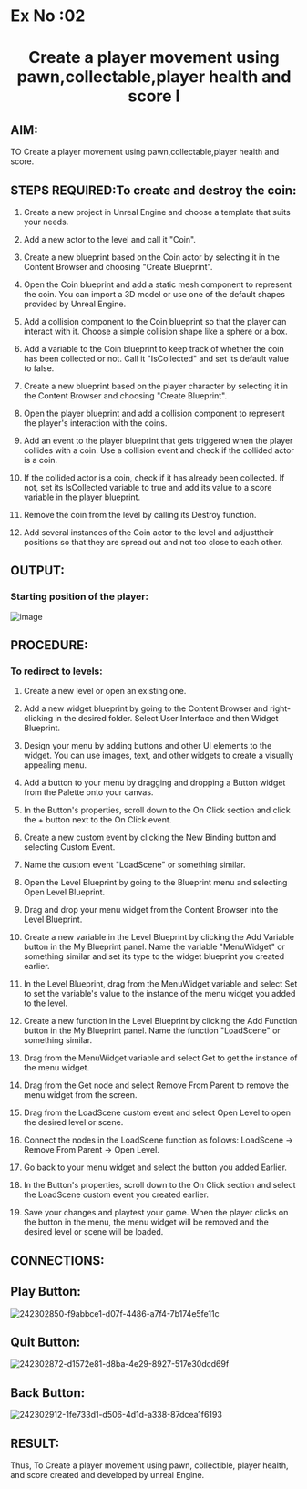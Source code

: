 # Ex No :02

# <p align="center"> Create a player movement using pawn,collectable,player health and score l</p>

## AIM:
TO Create a player movement using pawn,collectable,player health and score.

## STEPS REQUIRED:To create and destroy the coin:
  1. Create a new project in Unreal Engine and choose a template that suits your needs.

  2. Add a new actor to the level and call it "Coin".

  3. Create a new blueprint based on the Coin actor by selecting it in the Content Browser and choosing "Create Blueprint".

  4. Open the Coin blueprint and add a static mesh component to represent the coin. You can import a 3D model or use one of the default shapes provided by Unreal Engine.

  5. Add a collision component to the Coin blueprint so that the player can interact with it. Choose a simple collision shape like a sphere or a box.

  6. Add a variable to the Coin blueprint to keep track of whether the coin has been collected or not. Call it "IsCollected" and set its default value to false.

  7. Create a new blueprint based on the player character by selecting it in the Content Browser and choosing "Create Blueprint".

  8. Open the player blueprint and add a collision component to represent the player's interaction with the coins.

  9. Add an event to the player blueprint that gets triggered when the player collides with a coin. Use a collision event and check if the collided actor is a coin.

  10. If the collided actor is a coin, check if it has already been collected. If not, set its IsCollected variable to true and add its value to a score variable in the player blueprint.

  11. Remove the coin from the level by calling its Destroy function.

  12. Add several instances of the Coin actor to the level and adjusttheir positions so that they are spread out and not too close to each other.

## OUTPUT:

### Starting position of the player:
![image](https://github.com/durga46/experiment2.gamepro/assets/75235704/2ba49e0e-c0c8-4284-89bf-c8cb56e8c694)

## PROCEDURE:

### To redirect to levels:

1. Create a new level or open an existing one.

2. Add a new widget blueprint by going to the Content Browser and right-clicking in the desired folder. Select User Interface and then Widget Blueprint.

3. Design your menu by adding buttons and other UI elements to the widget. You can use images, text, and other widgets to create a visually appealing menu.

4. Add a button to your menu by dragging and dropping a Button widget from the Palette onto your canvas.

5. In the Button's properties, scroll down to the On Click section and click the + button next to the On Click event.

6. Create a new custom event by clicking the New Binding button and selecting Custom Event.

7. Name the custom event "LoadScene" or something similar.

8. Open the Level Blueprint by going to the Blueprint menu and selecting Open Level Blueprint.

9. Drag and drop your menu widget from the Content Browser into the Level Blueprint.

10. Create a new variable in the Level Blueprint by clicking the Add Variable button in the My Blueprint panel. Name the variable "MenuWidget" or something similar and set its type to the widget blueprint you created earlier.

11. In the Level Blueprint, drag from the MenuWidget variable and select Set to set the variable's value to the instance of the menu widget you added to the level.

12. Create a new function in the Level Blueprint by clicking the Add Function button in the My Blueprint panel. Name the function "LoadScene" or something similar.

13. Drag from the MenuWidget variable and select Get to get the instance of the menu widget.

14. Drag from the Get node and select Remove From Parent to remove the menu widget from the screen.

15. Drag from the LoadScene custom event and select Open Level to open the desired level or scene.

16. Connect the nodes in the LoadScene function as follows: LoadScene -> Remove From Parent -> Open Level.

17. Go back to your menu widget and select the button you added Earlier.

18. In the Button's properties, scroll down to the On Click section and select the LoadScene custom event you created earlier.

19. Save your changes and playtest your game. When the player clicks on the button in the menu, the menu widget will be removed and the desired level or scene will be loaded.

## CONNECTIONS:


## Play Button:
![242302850-f9abbce1-d07f-4486-a7f4-7b174e5fe11c](https://github.com/durga46/experiment2.gamepro/assets/75235704/82ef78f3-e0ca-4791-b556-48a3c8a66b94)


## Quit Button:
![242302872-d1572e81-d8ba-4e29-8927-517e30dcd69f](https://github.com/durga46/experiment2.gamepro/assets/75235704/d9444dcb-596a-4cb0-aba4-7e4561780692)


## Back Button:
![242302912-1fe733d1-d506-4d1d-a338-87dcea1f6193](https://github.com/durga46/experiment2.gamepro/assets/75235704/3d782faa-1e7e-408e-88e6-9fae4505a450)


## RESULT:
Thus, To Create a player movement using pawn, collectible, player health, and score created and developed by unreal Engine.

